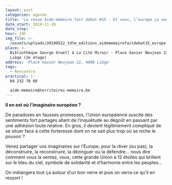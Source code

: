 ```yaml
---
layout: post
categories: agenda
title: 'La revue Aide-mémoire fait débat #15 - Et vous, l’europe ça vous fait rêver ?'
date_start: 2019-11-28
date_stop: ''
hour: 19h
img_file: >-
  /assets/uploads/20190522_tdlm_editions_aidememoirefaitdebat15_europe-fait-rever_agenda-territoires.jpg
place: >-
  Bibliothèque George Orwell à La Cité Miroir - Place Xavier Neujean 22, 4000
  Liège (2e étage)
address: 'Place Xavier Neujean 22, 4000 Liège'
tags:
  - Rencontre
practical: |-
  04 232 70 60

  aide-memoire@territoires-memoire.be
---
```

**Il en est où l’imaginaire européen ?**

De paradoxes en fausses promesses, l’Union européenne suscite des sentiments fort partagés allant de l’inquiétude au dégoût en passant par une adhésion toute relative. En gros, il devient légitimement compliqué de se situer face à cette forteresse dont on ne sait plus trop où se niche le pouvoir ? 

Venez partager vos imaginaires sur l’Europe, pour la rêver (ou pas), la déconstruire, la reconstruire, la dézinguer ou la défendre… nous dire comment vous la sentez, vous, cette grande Union à 12 étoiles qui brillent sur le bleu du ciel, symbole de solidarité et d’harmonie entre les peuples…

On mélangera tout ça autour d’un bon verre et puis on verra ce qu’il en ressort !
